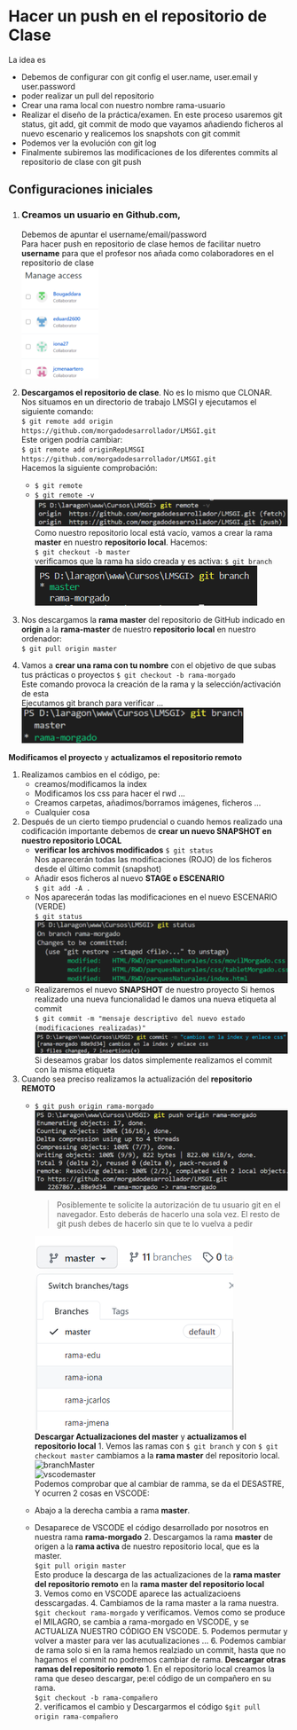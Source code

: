 # Hacer un push en el repositorio de Clase
La idea es 
* Debemos de configurar con git config el user.name, user.email y user.password
* poder realizar un pull del repositorio
* Crear una rama local con nuestro nombre rama-usuario
* Realizar el diseño de la práctica/examen. En este proceso usaremos git status, git add, git commit de modo que vayamos añadiendo ficheros al nuevo escenario y realicemos los snapshots con git commit
* Podemos ver la evolución con git log
* Finalmente subiremos las modificaciones de los diferentes commits al repositorio de clase con git push
## Configuraciones iniciales
1. ### Creamos un **usuario en Github.com**, 
   Debemos de apuntar el username/email/password  
   Para hacer push en repositorio de clase hemos de facilitar nuetro **username** para que el profesor nos añada como colaboradores en el repositorio de clase  
    ![colaboradores](./img/colaboradores.png)
2. **Descargamos el repositorio de clase**. No es lo mismo que CLONAR. Nos situamos en un directorio de trabajo LMSGI y ejecutamos el siguiente comando:  
   `$ git remote add origin https://github.com/morgadodesarrollador/LMSGI.git`  
   Este origen podría cambiar:  
   `$ git remote add originRepLMSGI https://github.com/morgadodesarrollador/LMSGI.git`  
   Hacemos la siguiente comprobación:  
   * `$ git remote` 
   * `$ git remote -v`  
     ![remote](./img/remote.png)
   Como nuestro repositorio local está vacío, vamos a crear la rama **master** en nuestro **repositorio local**. Hacemos:  
    `$ git checkout -b master`  
    verificamos que la rama ha sido creada y es activa: 
     `$ git branch`  
      ![remote](./img/brachmaster.png)

3. Nos descargamos la **rama master** del repositorio de GitHub indicado en **origin** a la **rama-master** de nuestro **repositorio local** en nuestro ordenador:  
    `$ git pull origin master`  
4. Vamos a **crear una rama con tu nombre** con el objetivo de que subas tus prácticas o proyectos
   `$ git checkout -b rama-morgado`  
   Este comando provoca la creación de la rama y la selección/activación de esta  
   Ejecutamos git branch para verificar ...  
   ![brach](./img/branh.png)  

**Modificamos el proyecto** y **actualizamos el repositorio remoto** 
   1. Realizamos cambios en el código, pe:
      * creamos/modificamos la index
      * Modificamos los css para hacer el rwd ...
      * Creamos carpetas, añadimos/borramos imágenes, ficheros ...
      * Cualquier cosa
   2. Después de un cierto tiempo prudencial o cuando hemos realizado una codificación importante debemos de **crear un nuevo SNAPSHOT en nuestro repositorio LOCAL**
      * **verificar los archivos modificados**
        `$ git status`  
        Nos aparecerán todas las modificaciones (ROJO) de los ficheros desde el último commit (snapshot)  
      * Añadir esos ficheros al nuevo **STAGE o ESCENARIO**  
        `$ git add -A .`
      * Nos aparecerán todas las modificaciones en el nuevo ESCENARIO (VERDE)  
        `$ git status`  
        ![statusOK](./img/statusOK.png)
      * Realizaremos el nuevo **SNAPSHOT** de nuestro proyecto
        Si hemos realizado una nueva funcionalidad le damos una nueva etiqueta al commit  
        `$ git commit -m "mensaje descriptivo del nuevo estado (modificaciones realizadas)"`    
        ![commit](./img/commit.png)  
        Si deseamos grabar los datos simplemente realizamos el commit con la misma etiqueta
   3. Cuando sea preciso realizamos la actualización del **repositorio REMOTO**  
      * `$ git push origin rama-morgado`  
        ![push](./img/push.png)  
        > Posiblemente te solicite la autorización  de tu usuario git en el navegador. Esto deberás de hacerlo una sola vez. El resto de git push debes de hacerlo sin que te lo vuelva a pedir   
        
        ![ramas](./img/ramas.png)  
**Descargar Actualizaciones del master** y **actualizamos el repositorio local** 
    1. Vemos las ramas con `$ git branch` y con `$ git checkout master` cambiamos a la **rama master** del repositorio local.  
        ![branchMaster](./img/branchmaster.png)  
        ![vscodemaster](./img/vscodehmaster.png)  
      Podemos comprobar que al cambiar de ramma, se da el DESASTRE, Y ocurren 2 cosas en VSCODE:  
      * Abajo a la derecha cambia a rama **master**.
      * Desaparece de VSCODE el código desarrollado por nosotros en nuestra rama **rama-morgado**
    2. Descargamos la rama **master** de origen a la **rama activa** de nuestro repositorio local, que es la master.  
      `$git pull origin master`  
      Esto produce la descarga  de las actualizaciones de la **rama master del repositorio remoto** en la **rama master del repositorio local**  
    3. Vemos como en VSCODE aparece las actualizacioens desscargadas. 
    4. Cambiamos de la rama master a la rama nuestra. `$git checkout rama-morgado` y verificamos.
       Vemos como se produce el MILAGRO, se cambia a rama-morgado en VSCODE, y se ACTUALIZA NUESTRO CÓDIGO EN VSCODE.
    5. Podemos permutar y volver a master para ver las acutualizaciones ...
    6. Podemos cambiar de rama solo si en la rama hemos realziado un commit, hasta que no hagamos el commit no podremos cambiar de rama.
**Descargar otras ramas del repositorio remoto** 
    1. En el repositorio local creamos la rama que deseo descargar, pe:el código de un compañero en su rama.  
       `$git checkout -b rama-compañero`  
    2. verificamos el cambio y Descargarmos el código
       `$git pull origin rama-compañero`